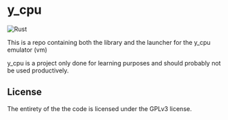 # y_cpu
![Rust](https://img.shields.io/badge/rust-%23000000.svg?style=for-the-badge&logo=rust&logoColor=white)

This is a repo containing both the library and the launcher for the y_cpu emulator (vm)

y_cpu is a project only done for learning purposes and should probably not be used productively.

## License

The entirety of the the code is licensed under the GPLv3 license.

